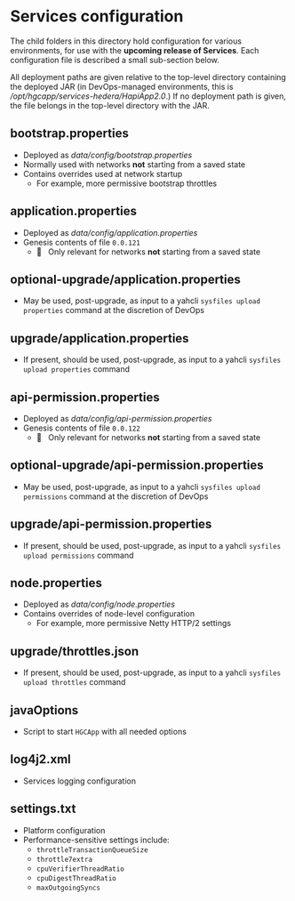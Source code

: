 # Services configuration

The child folders in this directory hold configuration
for various environments, for use with the **upcoming release of Services**. 
Each configuration file is described a small sub-section below. 

All deployment paths are given relative to the top-level directory 
containing the deployed JAR (in DevOps-managed environments, this 
is _/opt/hgcapp/services-hedera/HapiApp2.0_.) If no deployment 
path is given, the file belongs in the top-level directory with the JAR.

## bootstrap.properties
* Deployed as _data/config/bootstrap.properties_
* Normally used with networks **not** starting from a saved state
* Contains overrides used at network startup
  - For example, more permissive bootstrap throttles

## application.properties
* Deployed as _data/config/application.properties_
* Genesis contents of file `0.0.121` 
  - :information_desk_person: &nbsp; Only relevant for networks **not** starting from a saved state 

## optional-upgrade/application.properties
* May be used, post-upgrade, as input to a yahcli `sysfiles upload properties` command at the discretion of DevOps

## upgrade/application.properties
* If present, should be used, post-upgrade, as input to a yahcli `sysfiles upload properties` command

## api-permission.properties
* Deployed as _data/config/api-permission.properties_
* Genesis contents of file `0.0.122` 
  - :information_desk_person: &nbsp; Only relevant for networks **not** starting from a saved state 

## optional-upgrade/api-permission.properties
* May be used, post-upgrade, as input to a yahcli `sysfiles upload permissions` command at the discretion of DevOps

## upgrade/api-permission.properties
* If present, should be used, post-upgrade, as input to a yahcli `sysfiles upload permissions` command

## node.properties
* Deployed as _data/config/node.properties_
* Contains overrides of node-level configuration
  - For example, more permissive Netty HTTP/2 settings

## upgrade/throttles.json
* If present, should be used, post-upgrade, as input to a yahcli `sysfiles upload throttles` command

## javaOptions
* Script to start `HGCApp` with all needed options

## log4j2.xml
* Services logging configuration

## settings.txt
* Platform configuration
* Performance-sensitive settings include:
  - `throttleTransactionQueueSize`
  - `throttle7extra`
  - `cpuVerifierThreadRatio`
  - `cpuDigestThreadRatio`
  - `maxOutgoingSyncs`
